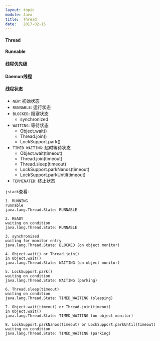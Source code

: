 ```yaml
---
layout: topic
module: Java
title:  Thread
date:   2017-02-15
---
```


#### Thread

#### Runnable

#### 线程优先级

#### Daemon线程

#### 线程状态

* `NEW`: 初始状态
* `RUNNABLE`: 运行状态
* `BLOCKED`: 阻塞状态
    * synchronized
* `WAITING`: 等待状态
    * Object.wait()
    * Thread.join()
    * LockSupport.park()
* `TIMED_WAITING`: 超时等待状态
    * Object.wait(timeout)
    * Thread.join(timeout)
    * Thread.sleep(timeout)
    * LockSupport.parkNanos(timeout)
    * LockSupport.parkUntil(timeout)
* `TERMINATED`: 终止状态

`jstack`查看:

```console
1. RUNNING
runnable
java.lang.Thread.State: RUNNABLE

2. READY
waiting on condition
java.lang.Thread.State: RUNNABLE

3. synchronized
waiting for monitor entry
java.lang.Thread.State: BLOCKED (on object monitor)

4. Object.wait() or Thread.join()
in Object.wait()
java.lang.Thread.State: WAITING (on object monitor)

5. LockSupport.park()
waiting on condition
java.lang.Thread.State: WAITING (parking)

6. Thread.sleep(timeout)
waiting on condition
java.lang.Thread.State: TIMED_WAITING (sleeping)

7. Object.wait(timeout) or Thread.join(timeout)
in Object.wait()
java.lang.Thread.State: TIMED_WAITING (on object monitor)

8. LockSupport.parkNanos(timeout) or LockSupport.parkUntil(timeout)
waiting on condition
java.lang.Thread.State: TIMED_WAITING (parking)
```
